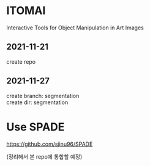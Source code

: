 # ITOMAI
Interactive Tools for Object Manipulation in Art Images

## 2021-11-21

create repo

## 2021-11-27
create branch: segmentation  
create dir: segmentation




# Use SPADE

https://github.com/sjinu96/SPADE

(정리해서 본 repo에 통합할 예정)

